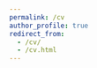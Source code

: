 ```yaml
---
permalink: /cv
author_profile: true
redirect_from: 
  - /cv/
  - /cv.html
---
```


<a href="sharonlevy.github.io/CV%20(5).pdf" target="_blank"></a>
